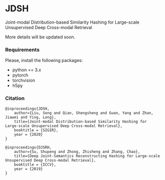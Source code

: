 # JDSH
Joint-modal Distribution-based Similarity Hashing for Large-scale Unsupervised Deep Cross-modal Retrieval

More details will be updated soon.

### Requirements
Please, install the following packages:

- python == 3.x 
- pytorch
- torchvision
- h5py

### Citation
```
@inproceedings{JDSH,
    author={Liu, Song and Qian, Shengsheng and Guan, Yang and Zhan, Jiawei and Ying, Long},
    title={Joint-modal Distribution-based Similarity Hashing for Large-scale Unsupervised Deep Cross-modal Retrieval},
    booktitle = {SIGIR},
    year = {2020}
}

@inproceedings{DJSRH,
    author={Su, Shupeng and Zhong, Zhisheng and Zhang, Chao},
    title={Deep Joint-Semantics Reconstructing Hashing for Large-scale Unsupervised Deep Cross-modal Retrieval},
    booktitle = {ICCV},
    year = {2019}
}
```
